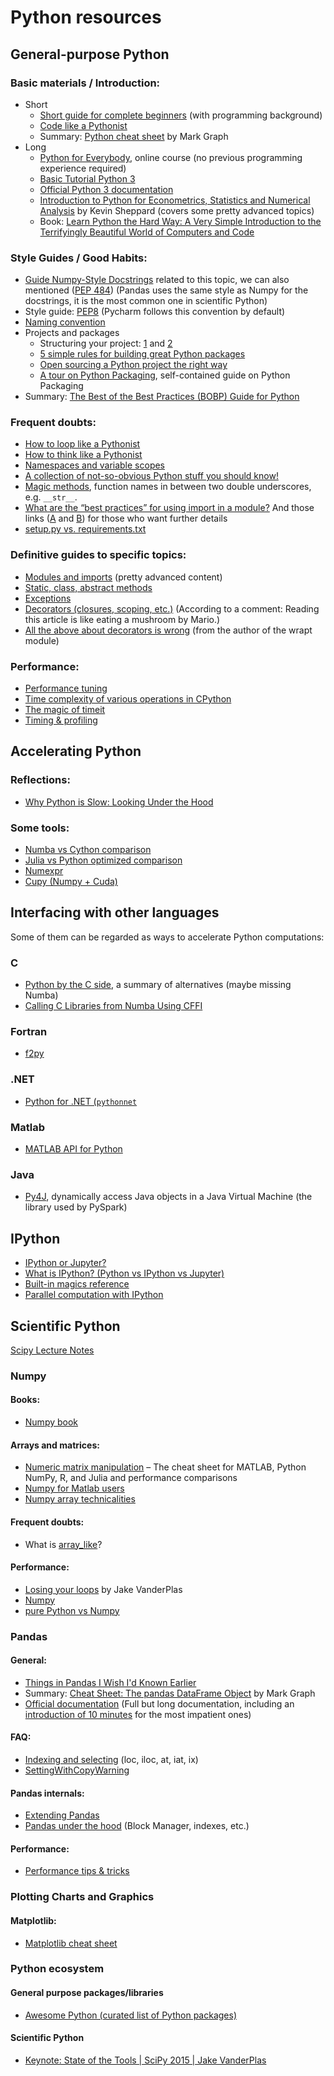 # Python resources
## General-purpose Python
### Basic materials / Introduction:
- Short
  - [Short guide for complete beginners](https://learnxinyminutes.com/docs/python3/) (with programming background)
  - [Code like a Pythonist](http://python.net/~goodger/projects/pycon/2007/idiomatic/)
  - Summary: [Python cheat sheet](https://drive.google.com/file/d/0ByIrJAE4KMTtWGZmQXBPai1NQWM/view) by Mark Graph
- Long
  - [Python for Everybody](https://www.py4e.com/lessons), online course (no previous programming experience required)
  - [Basic Tutorial Python 3](http://www.python-course.eu/python3_course.php)
  - [Official Python 3 documentation](https://docs.python.org/3/)
  - [Introduction to Python for Econometrics, Statistics and Numerical Analysis](https://www.kevinsheppard.com/Python_for_Econometrics) by Kevin Sheppard (covers some pretty advanced topics)
  - Book: [Learn Python the Hard Way: A Very Simple Introduction to the Terrifyingly Beautiful World of Computers and Code](https://books.google.es/books/about/Learn_Python_the_Hard_Way.html?id=xUtsAQAAQBAJ)

### Style Guides / Good Habits:
- [Guide Numpy-Style Docstrings](http://sphinxcontrib-napoleon.readthedocs.io/en/latest/example_numpy.html) related to this topic, we can also mentioned ([PEP 484](https://www.python.org/dev/peps/pep-0484/)) (Pandas uses the same style as Numpy for the docstrings, it is the most common one in scientific Python)
- Style guide: [PEP8](https://www.python.org/dev/peps/pep-0008/) (Pycharm follows this convention by default)
- [Naming convention](http://visualgit.readthedocs.io/en/latest/pages/naming_convention.html)
- Projects and packages
  - Structuring your project: [1](http://docs.python-guide.org/en/latest/writing/structure/) and [2](http://python-packaging.readthedocs.io/en/latest/minimal.html)
  - [5 simple rules for building great Python packages](https://pythontips.com/2013/09/16/5-simple-rules-for-building-great-python-packages/)
  - [Open sourcing a Python project the right way](https://jeffknupp.com/blog/2013/08/16/open-sourcing-a-python-project-the-right-way/)
  - [A tour on Python Packaging](https://manikos.github.io/a-tour-on-python-packaging), self-contained guide on Python Packaging
- Summary: [The Best of the Best Practices (BOBP) Guide for Python](https://gist.github.com/sloria/7001839)

### Frequent doubts:
- [How to loop like a Pythonist](http://treyhunner.com/2016/04/how-to-loop-with-indexes-in-python/)
- [How to think like a Pythonist](http://python.net/crew/mwh/hacks/objectthink.html#question)
- [Namespaces and variable scopes](http://nbviewer.jupyter.org/github/rasbt/python_reference/blob/master/tutorials/scope_resolution_legb_rule.ipynb)
- [A collection of not-so-obvious Python stuff you should know!](http://nbviewer.jupyter.org/github/rasbt/python_reference/blob/master/tutorials/not_so_obvious_python_stuff.ipynb)
- [Magic methods](https://github.com/RafeKettler/magicmethods/blob/master/magicmethods.markdown), function names in between two double underscores, e.g. `__str__`.
- [What are the “best practices” for using import in a module?](https://docs.python.org/3/faq/programming.html#what-are-the-best-practices-for-using-import-in-a-module) And those links ([A](http://softwareengineering.stackexchange.com/questions/187403/import-module-vs-from-module-import-function/187471) and [B](http://effbot.org/zone/import-confusion.htm)) for those who want further details
- [setup.py vs. requirements.txt](https://caremad.io/posts/2013/07/setup-vs-requirement/)

### Definitive guides to specific topics:
- [Modules and imports](https://pymotw.com/3/sys/imports.html) (pretty advanced content)
- [Static, class, abstract methods](https://julien.danjou.info/blog/2013/guide-python-static-class-abstract-methods)
- [Exceptions](https://julien.danjou.info/blog/2016/python-exceptions-guide)
- [Decorators (closures, scoping, etc.)](http://simeonfranklin.com/blog/2012/jul/1/python-decorators-in-12-steps/) (According to a comment: Reading this article is like eating a mushroom by Mario.)
- [All the above about decorators is wrong](https://github.com/GrahamDumpleton/wrapt/tree/develop/blog) (from the author of the wrapt module)

### Performance:
- [Performance tuning](http://blog.explainmydata.com/2012/07/expensive-lessons-in-python-performance.html)
- [Time complexity of various operations in CPython](https://wiki.python.org/moin/TimeComplexity)
- [The magic of timeit](https://ipython.org/ipython-doc/3/interactive/magics.html#magic-timeit)
- [Timing & profiling](http://pynash.org/2013/03/06/timing-and-profiling/)

## Accelerating Python

### Reflections:
- [Why Python is Slow: Looking Under the Hood](https://jakevdp.github.io/blog/2014/05/09/why-python-is-slow/)

### Some tools:
- [Numba vs Cython comparison](http://jakevdp.github.io/blog/2012/08/24/numba-vs-cython/)
- [Julia vs Python optimized comparison](https://www.ibm.com/developerworks/community/blogs/jfp/entry/Python_Meets_Julia_Micro_Performance?lang=en)
- [Numexpr](https://github.com/pydata/numexpr)
- [Cupy (Numpy + Cuda)](https://github.com/cupy/cupy)

## Interfacing with other languages
Some of them can be regarded as ways to accelerate Python computations:

### C
- [Python by the C side](https://www.paypal-engineering.com/2016/09/22/python-by-the-c-side/), a summary of alternatives (maybe missing Numba)
- [Calling C Libraries from Numba Using CFFI](http://nbviewer.jupyter.org/github/synapticarbors/rmath-cffi-example/blob/master/rmath-cffi-example.ipynb)

### Fortran
- [f2py](https://docs.scipy.org/doc/numpy/f2py/)

### .NET
- [Python for .NET (`pythonnet`](https://pythonnet.github.io/)

### Matlab
- [MATLAB API for Python](https://es.mathworks.com/help/matlab/matlab-engine-for-python.html)

### Java
- [Py4J](https://www.py4j.org/), dynamically access Java objects in a Java Virtual Machine (the library used by PySpark)

## IPython
- [IPython or Jupyter?](https://www.datacamp.com/community/blog/ipython-jupyter#gs.gMegJxs)
- [What is IPython? (Python vs IPython vs Jupyter)](https://plot.ly/python/ipython-vs-python/)
- [Built-in magics reference](https://ipython.org/ipython-doc/3/interactive/magics.html)
- [Parallel computation with IPython](http://ipyparallel.readthedocs.io/en/stable/index.html)

## Scientific Python
[Scipy Lecture Notes](http://www.scipy-lectures.org/index.html)

### Numpy

#### Books:

- [Numpy book](https://docs.google.com/viewerng/viewer?url=http://templatelab.com/wp-content/uploads/2015/09/numpybook.pdf)

#### Arrays and matrices:

- [Numeric matrix manipulation](http://sebastianraschka.com/Articles/2014_matrix_cheatsheet.html) – The cheat sheet for MATLAB, Python NumPy, R, and Julia and performance comparisons
- [Numpy for Matlab users](https://docs.scipy.org/doc/numpy-dev/user/numpy-for-matlab-users.html)
- [Numpy array technicalities](https://www.johndcook.com//numpy_intro.pdf)

#### Frequent doubts:

- What is [array_like](http://stackoverflow.com/questions/8216975/terminology-python-and-numpy-iterable-versus-array-like)?

#### Performance:
- [Losing your loops](https://speakerdeck.com/jakevdp/losing-your-loops-fast-numerical-computing-with-numpy-pycon-2015) by Jake VanderPlas
- [Numpy](http://ipython-books.github.io/featured-01/)
- [pure Python vs Numpy](http://scipy.github.io/old-wiki/pages/PerformanceTips)

### Pandas

#### General:

- [Things in Pandas I Wish I'd Known Earlier](http://nbviewer.jupyter.org/github/rasbt/python_reference/blob/master/tutorials/things_in_pandas.ipynb)
- Summary: [Cheat Sheet: The pandas DataFrame Object](https://drive.google.com/file/d/0ByIrJAE4KMTtTUtiVExiUGVkRkE/view?pref=2&pli=1) by Mark Graph
- [Official documentation](http://pandas.pydata.org/pandas-docs/stable/) (Full but long documentation, including an [introduction of 10 minutes](http://pandas.pydata.org/pandas-docs/stable/10min.html) for the most impatient ones)

#### FAQ:

- [Indexing and selecting](http://pyciencia.blogspot.com.es/2015/05/obtener-y-filtrar-datos-de-un-dataframe.html) (loc, iloc, at, iat, ix)
- [SettingWithCopyWarning](https://www.dataquest.io/blog/settingwithcopywarning/)

#### Pandas internals:

- [Extending Pandas](http://pandas.pydata.org/pandas-docs/stable/internals.html)
- [Pandas under the hood](http://www.jeffreytratner.com/slides/pandas-under-the-hood-pydata-seattle-2015.pdf) (Block Manager, indexes, etc.)

#### Performance:

- [Performance tips & tricks](https://github.com/jreback/PandasTalks/tree/master/performance/may_2016)

### Plotting Charts and Graphics

#### Matplotlib:

- [Matplotlib cheat sheet](https://drive.google.com/file/d/0ByIrJAE4KMTtT1FqTzdOekg2RUU/view)

### Python ecosystem

#### General purpose packages/libraries

- [Awesome Python (curated list of Python packages)](https://github.com/uhub/awesome-python)

#### Scientific Python

- [Keynote: State of the Tools | SciPy 2015 | Jake VanderPlas](https://www.youtube.com/watch?v=5GlNDD7qbP4)
